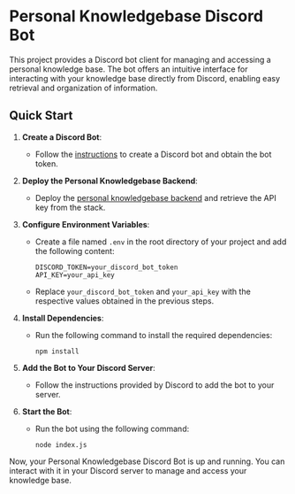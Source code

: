 # Personal Knowledgebase Discord Bot

This project provides a Discord bot client for managing and accessing a personal knowledge base. The bot offers an intuitive interface for interacting with your knowledge base directly from Discord, enabling easy retrieval and organization of information.

## Quick Start

1. **Create a Discord Bot**:
    - Follow the [instructions](https://discord.com/developers/docs/getting-started) to create a Discord bot and obtain the bot token.

2. **Deploy the Personal Knowledgebase Backend**:
    - Deploy the [personal knowledgebase backend](#) and retrieve the API key from the stack.

3. **Configure Environment Variables**:
    - Create a file named `.env` in the root directory of your project and add the following content:
      ```
      DISCORD_TOKEN=your_discord_bot_token
      API_KEY=your_api_key
      ```
    - Replace `your_discord_bot_token` and `your_api_key` with the respective values obtained in the previous steps.

4. **Install Dependencies**:
    - Run the following command to install the required dependencies:
      ```
      npm install
      ```

5. **Add the Bot to Your Discord Server**:
    - Follow the instructions provided by Discord to add the bot to your server.

6. **Start the Bot**:
    - Run the bot using the following command:
      ```
      node index.js
      ```

Now, your Personal Knowledgebase Discord Bot is up and running. You can interact with it in your Discord server to manage and access your knowledge base.
